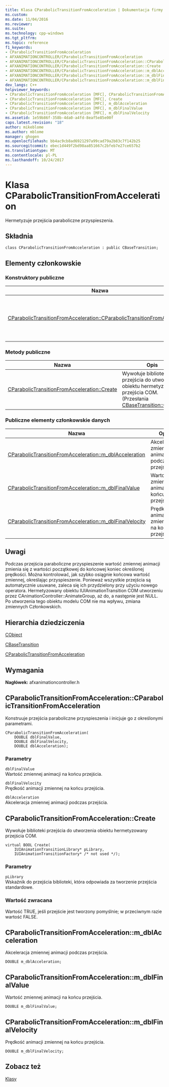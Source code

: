 ```yaml
---
title: Klasa CParabolicTransitionFromAcceleration | Dokumentacja firmy Microsoft
ms.custom: 
ms.date: 11/04/2016
ms.reviewer: 
ms.suite: 
ms.technology: cpp-windows
ms.tgt_pltfrm: 
ms.topic: reference
f1_keywords:
- CParabolicTransitionFromAcceleration
- AFXANIMATIONCONTROLLER/CParabolicTransitionFromAcceleration
- AFXANIMATIONCONTROLLER/CParabolicTransitionFromAcceleration::CParabolicTransitionFromAcceleration
- AFXANIMATIONCONTROLLER/CParabolicTransitionFromAcceleration::Create
- AFXANIMATIONCONTROLLER/CParabolicTransitionFromAcceleration::m_dblAcceleration
- AFXANIMATIONCONTROLLER/CParabolicTransitionFromAcceleration::m_dblFinalValue
- AFXANIMATIONCONTROLLER/CParabolicTransitionFromAcceleration::m_dblFinalVelocity
dev_langs: C++
helpviewer_keywords:
- CParabolicTransitionFromAcceleration [MFC], CParabolicTransitionFromAcceleration
- CParabolicTransitionFromAcceleration [MFC], Create
- CParabolicTransitionFromAcceleration [MFC], m_dblAcceleration
- CParabolicTransitionFromAcceleration [MFC], m_dblFinalValue
- CParabolicTransitionFromAcceleration [MFC], m_dblFinalVelocity
ms.assetid: 1e59b86f-358b-4da0-a4fd-8eaf5e85e00f
caps.latest.revision: "18"
author: mikeblome
ms.author: mblome
manager: ghogen
ms.openlocfilehash: bb4ac9cb8ad6921297a99cad79a2b83c7f142b25
ms.sourcegitcommit: ebec1d449f2bd98aa851667c2bfeb7e27ce657b2
ms.translationtype: MT
ms.contentlocale: pl-PL
ms.lasthandoff: 10/24/2017
---
```

# <a name="cparabolictransitionfromacceleration-class"></a>Klasa CParabolicTransitionFromAcceleration
Hermetyzuje przejścia paraboliczne przyspieszenia.  
  
## <a name="syntax"></a>Składnia  
  
```  
class CParabolicTransitionFromAcceleration : public CBaseTransition;  
```  
  
## <a name="members"></a>Elementy członkowskie  
  
### <a name="public-constructors"></a>Konstruktory publiczne  
  
|Nazwa|Opis|  
|----------|-----------------|  
|[CParabolicTransitionFromAcceleration::CParabolicTransitionFromAcceleration](#cparabolictransitionfromacceleration)|Konstruuje przejścia paraboliczne przyspieszenia i inicjuje go z określonymi parametrami.|  
  
### <a name="public-methods"></a>Metody publiczne  
  
|Nazwa|Opis|  
|----------|-----------------|  
|[CParabolicTransitionFromAcceleration::Create](#create)|Wywołuje biblioteki przejścia do utworzenia obiektu hermetyzowany przejścia COM. (Przesłania [CBaseTransition::Create](../../mfc/reference/cbasetransition-class.md#create).)|  
  
### <a name="public-data-members"></a>Publiczne elementy członkowskie danych  
  
|Nazwa|Opis|  
|----------|-----------------|  
|[CParabolicTransitionFromAcceleration::m_dblAcceleration](#m_dblacceleration)|Akceleracja zmiennej animacji podczas przejścia.|  
|[CParabolicTransitionFromAcceleration::m_dblFinalValue](#m_dblfinalvalue)|Wartość zmiennej animacji na końcu przejścia.|  
|[CParabolicTransitionFromAcceleration::m_dblFinalVelocity](#m_dblfinalvelocity)|Prędkość animacji zmiennej na końcu przejścia.|  
  
## <a name="remarks"></a>Uwagi  
 Podczas przejścia paraboliczne przyspieszenie wartość zmiennej animacji zmienia się z wartości początkowej do końcowej koniec określonej prędkości. Można kontrolować, jak szybko osiągnie końcowa wartość zmiennej, określając przyspieszenie. Ponieważ wszystkie przejścia są automatycznie usuwane, zaleca się ich przydzielony przy użyciu nowego operatora. Hermetyzowany obiektu IUIAnimationTransition COM utworzeniu przez CAnimationController::AnimateGroup, aż do, a następnie jest NULL. Po utworzenia tego obiektu modelu COM nie ma wpływu, zmiana zmiennych Członkowskich.  
  
## <a name="inheritance-hierarchy"></a>Hierarchia dziedziczenia  
 [CObject](../../mfc/reference/cobject-class.md)  
  
 [CBaseTransition](../../mfc/reference/cbasetransition-class.md)  
  
 [CParabolicTransitionFromAcceleration](../../mfc/reference/cparabolictransitionfromacceleration-class.md)  
  
## <a name="requirements"></a>Wymagania  
 **Nagłówek:** afxanimationcontroller.h  
  
##  <a name="cparabolictransitionfromacceleration"></a>CParabolicTransitionFromAcceleration::CParabolicTransitionFromAcceleration  
 Konstruuje przejścia paraboliczne przyspieszenia i inicjuje go z określonymi parametrami.  
  
```  
CParabolicTransitionFromAcceleration(
    DOUBLE dblFinalValue,  
    DOUBLE dblFinalVelocity,  
    DOUBLE dblAcceleration);
```  
  
### <a name="parameters"></a>Parametry  
 `dblFinalValue`  
 Wartość zmiennej animacji na końcu przejścia.  
  
 `dblFinalVelocity`  
 Prędkość animacji zmiennej na końcu przejścia.  
  
 `dblAcceleration`  
 Akceleracja zmiennej animacji podczas przejścia.  
  
##  <a name="create"></a>CParabolicTransitionFromAcceleration::Create  
 Wywołuje biblioteki przejścia do utworzenia obiektu hermetyzowany przejścia COM.  
  
```  
virtual BOOL Create(
    IUIAnimationTransitionLibrary* pLibrary,  
    IUIAnimationTransitionFactory* /* not used */);
```  
  
### <a name="parameters"></a>Parametry  
 `pLibrary`  
 Wskaźnik do przejścia biblioteki, która odpowiada za tworzenie przejścia standardowe.  
  
### <a name="return-value"></a>Wartość zwracana  
 Wartość TRUE, jeśli przejście jest tworzony pomyślnie; w przeciwnym razie wartość FALSE.  
  
##  <a name="m_dblacceleration"></a>CParabolicTransitionFromAcceleration::m_dblAcceleration  
 Akceleracja zmiennej animacji podczas przejścia.  
  
```  
DOUBLE m_dblAcceleration;  
```  
  
##  <a name="m_dblfinalvalue"></a>CParabolicTransitionFromAcceleration::m_dblFinalValue  
 Wartość zmiennej animacji na końcu przejścia.  
  
```  
DOUBLE m_dblFinalValue;  
```  
  
##  <a name="m_dblfinalvelocity"></a>CParabolicTransitionFromAcceleration::m_dblFinalVelocity  
 Prędkość animacji zmiennej na końcu przejścia.  
  
```  
DOUBLE m_dblFinalVelocity;  
```  
  
## <a name="see-also"></a>Zobacz też  
 [Klasy](../../mfc/reference/mfc-classes.md)
